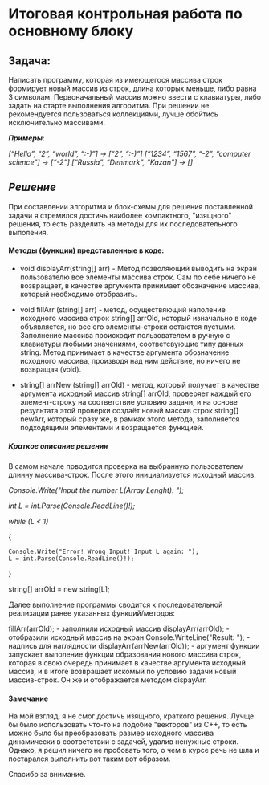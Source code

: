 # Итоговая контрольная работа по основному блоку

## Задача:
Написать программу, которая из имеющегося массива строк формирует новый массив из строк, длина которых меньше, либо равна 3 символам. Первоначальный массив можно ввести с клавиатуры, либо задать на старте выполнения алгоритма. При решении не рекомендуется пользоваться коллекциями, лучше обойтись исключительно массивами.

***Примеры***:

*[“Hello”, “2”, “world”, “:-)”] → [“2”, “:-)”]
[“1234”, “1567”, “-2”, “computer science”] → [“-2”]
[“Russia”, “Denmark”, “Kazan”] → []*


## *Решение*

При составлении алгоритма и блок-схемы для решения поставленной задачи я стремился достичь наиболее компактного, "изящного" решения, то есть разделить на методы для их последовательного выполения.

####  Методы (функции) представленные в коде:

- void displayArr(string[] arr) -
Метод позволяющий выводить на экран пользователю все элементы массива строк. Сам по себе ничего не возвращает, в качестве аргумента принимает обозначение массива, который необходимо отобразить.

- void fillArr (string[] arr) - метод, осуществяющий наполение исходного массива строк string[] arrOld, который изначально в коде объявляется, но все его элементы-строки остаются пустыми. Заполнение массива происходит пользователем в ручную с клавиатуры любыми значениями, соответсвующие типу данных string.
Метод принимает в качестве аргумента обозначение исходного массива, производя над ним действие, но ничего не возвращая (void).

- string[] arrNew (string[] arrOld) - метод, который получает в качестве аргумента исходный массив string[] arrOld, проверяет каждый его элемент-строку на соответствие условию задачи, и на основе результата этой проверки создаёт новый массив строк string[] newArr, который сразу же, в рамках этого метода, заполняется подходящими элементами и возращается функцией.

 ##### Краткое описание решения

В самом начале прводится проверка на выбранную пользователем длинну массива-строк.
После этого инициализуется исходный массив.

*Console.Write("Input the number L(Array Lenght): ");*

*int L = int.Parse(Console.ReadLine()!);*

*while (L < 1)*

{

    Console.Write("Error! Wrong Input! Input L again: ");
    L = int.Parse(Console.ReadLine()!);

}

string[] arrOld = new string[L];

Далее выполнение программы сводится к последовательной реализации ранее указанных функций/методов:

fillArr(arrOld); - заполнили исходный массив
displayArr(arrOld); - отобразили исходный массив на экран 
Console.WriteLine("Result: "); - надпись для наглядности 
displayArr(arrNew(arrOld)); - аргумент функции запускает выполение функции образования нового массива строк, которая в свою очередь принимает в качестве аргумента исходный массив, и в итоге возвращает искомый по условию задачи новый массив-строк. Он же и отображается методом dispayArr.

#### Замечание
На мой взгляд, я не смог достичь изящного, краткого решения. Лучще бы было использовать что-то на подобие "векторов" из С++, то есть можно было бы преобразовать размер исходного массива динамически в соответствии с задачей, удалив ненужные строки. Однако, я решил ничего не пробовать того, о чем в курсе речь не шла и постарался выполнить вот таким вот образом.

Спасибо за внимание.
